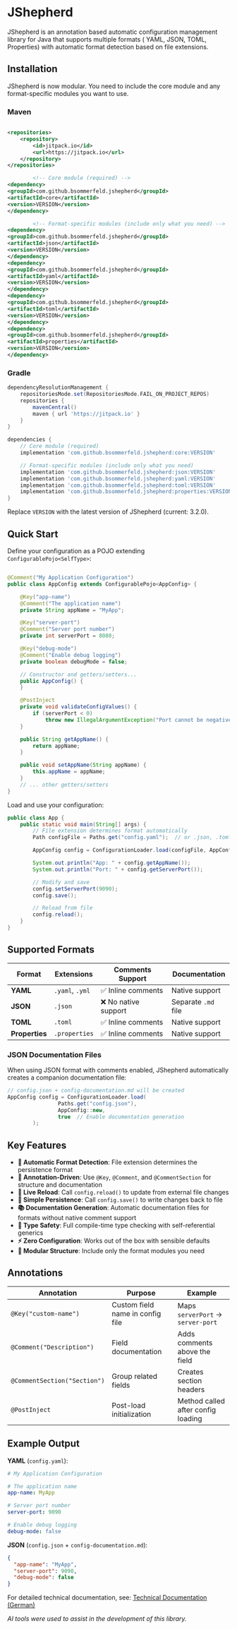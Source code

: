 # JShepherd

JShepherd is an annotation based automatic configuration management library for Java that supports multiple formats (
YAML, JSON, TOML, Properties) with automatic format detection based on file extensions.

## Installation

JShepherd is now modular. You need to include the core module and any format-specific modules you want to use.

### Maven

```xml

<repositories>
    <repository>
        <id>jitpack.io</id>
        <url>https://jitpack.io</url>
    </repository>
</repositories>

        <!-- Core module (required) -->
<dependency>
<groupId>com.github.bsommerfeld.jshepherd</groupId>
<artifactId>core</artifactId>
<version>VERSION</version>
</dependency>

        <!-- Format-specific modules (include only what you need) -->
<dependency>
<groupId>com.github.bsommerfeld.jshepherd</groupId>
<artifactId>json</artifactId>
<version>VERSION</version>
</dependency>
<dependency>
<groupId>com.github.bsommerfeld.jshepherd</groupId>
<artifactId>yaml</artifactId>
<version>VERSION</version>
</dependency>
<dependency>
<groupId>com.github.bsommerfeld.jshepherd</groupId>
<artifactId>toml</artifactId>
<version>VERSION</version>
</dependency>
<dependency>
<groupId>com.github.bsommerfeld.jshepherd</groupId>
<artifactId>properties</artifactId>
<version>VERSION</version>
</dependency>
```

### Gradle

```groovy
dependencyResolutionManagement {
    repositoriesMode.set(RepositoriesMode.FAIL_ON_PROJECT_REPOS)
    repositories {
        mavenCentral()
        maven { url 'https://jitpack.io' }
    }
}

dependencies {
    // Core module (required)
    implementation 'com.github.bsommerfeld.jshepherd:core:VERSION'

    // Format-specific modules (include only what you need)
    implementation 'com.github.bsommerfeld.jshepherd:json:VERSION'
    implementation 'com.github.bsommerfeld.jshepherd:yaml:VERSION'
    implementation 'com.github.bsommerfeld.jshepherd:toml:VERSION'
    implementation 'com.github.bsommerfeld.jshepherd:properties:VERSION'
}
```

Replace `VERSION` with the latest version of JShepherd (current: 3.2.0).

## Quick Start

Define your configuration as a POJO extending `ConfigurablePojo<SelfType>`:

```java

@Comment("My Application Configuration")
public class AppConfig extends ConfigurablePojo<AppConfig> {

    @Key("app-name")
    @Comment("The application name")
    private String appName = "MyApp";

    @Key("server-port")
    @Comment("Server port number")
    private int serverPort = 8080;

    @Key("debug-mode")
    @Comment("Enable debug logging")
    private boolean debugMode = false;

    // Constructor and getters/setters...
    public AppConfig() {
    }

    @PostInject
    private void validateConfigValues() {
        if (serverPort < 0)
            throw new IllegalArgumentException("Port cannot be negative.");
    }

    public String getAppName() {
        return appName;
    }

    public void setAppName(String appName) {
        this.appName = appName;
    }
    // ... other getters/setters
}
```

Load and use your configuration:

```java
public class App {
    public static void main(String[] args) {
        // File extension determines format automatically
        Path configFile = Paths.get("config.yaml");  // or .json, .toml, .properties

        AppConfig config = ConfigurationLoader.load(configFile, AppConfig::new);

        System.out.println("App: " + config.getAppName());
        System.out.println("Port: " + config.getServerPort());

        // Modify and save
        config.setServerPort(9090);
        config.save();

        // Reload from file
        config.reload();
    }
}
```

## Supported Formats

| Format         | Extensions      | Comments Support    | Documentation       |
|----------------|-----------------|---------------------|---------------------|
| **YAML**       | `.yaml`, `.yml` | ✅ Inline comments   | Native support      |
| **JSON**       | `.json`         | ❌ No native support | Separate `.md` file |
| **TOML**       | `.toml`         | ✅ Inline comments   | Native support      |
| **Properties** | `.properties`   | ✅ Inline comments   | Native support      |

### JSON Documentation Files

When using JSON format with comments enabled, JShepherd automatically creates a companion documentation file:

```java
// config.json + config-documentation.md will be created
AppConfig config = ConfigurationLoader.load(
                Paths.get("config.json"),
                AppConfig::new,
                true  // Enable documentation generation
        );
```

## Key Features

* **🎯 Automatic Format Detection**: File extension determines the persistence format
* **📝 Annotation-Driven**: Use `@Key`, `@Comment`, and `@CommentSection` for structure and documentation
* **🔄 Live Reload**: Call `config.reload()` to update from external file changes
* **💾 Simple Persistence**: Call `config.save()` to write changes back to file
* **📚 Documentation Generation**: Automatic documentation files for formats without native comment support
* **🔧 Type Safety**: Full compile-time type checking with self-referential generics
* **⚡ Zero Configuration**: Works out of the box with sensible defaults
* **🧩 Modular Structure**: Include only the format modules you need

## Annotations

| Annotation                   | Purpose                          | Example                            |
|------------------------------|----------------------------------|------------------------------------|
| `@Key("custom-name")`        | Custom field name in config file | Maps `serverPort` → `server-port`  |
| `@Comment("Description")`    | Field documentation              | Adds comments above the field      |
| `@CommentSection("Section")` | Group related fields             | Creates section headers            |
| `@PostInject`                | Post-load initialization         | Method called after config loading |

## Example Output

**YAML** (`config.yaml`):

```yaml
# My Application Configuration

# The application name
app-name: MyApp

# Server port number  
server-port: 9090

# Enable debug logging
debug-mode: false
```

**JSON** (`config.json` + `config-documentation.md`):

```json
{
  "app-name": "MyApp",
  "server-port": 9090,
  "debug-mode": false
}
```

For detailed technical documentation, see: [Technical Documentation (German)](.docs/TECHNISCHE_DOKUMENTATION_de_V3.md)

*AI tools were used to assist in the development of this library.*

